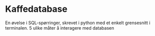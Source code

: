 # Kaffedatabase

En øvelse i SQL-spørringer, skrevet i python med et enkelt grensesnitt i terminalen. 5 ulike måter å interagere med databasen
